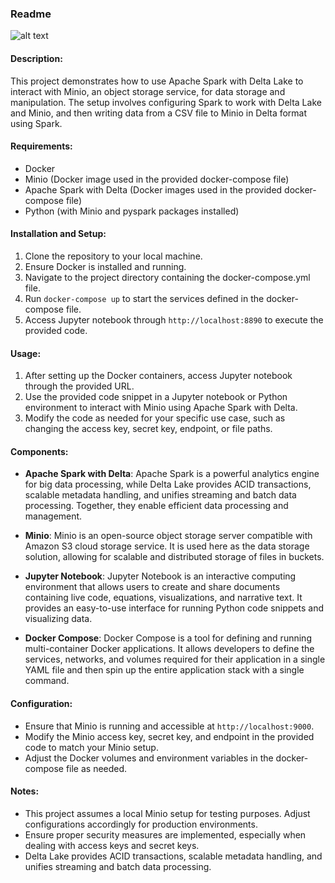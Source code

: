 ### Readme
![alt text](minio.png)
#### Description:
This project demonstrates how to use Apache Spark with Delta Lake to interact with Minio, an object storage service, for data storage and manipulation. The setup involves configuring Spark to work with Delta Lake and Minio, and then writing data from a CSV file to Minio in Delta format using Spark.

#### Requirements:
- Docker
- Minio (Docker image used in the provided docker-compose file)
- Apache Spark with Delta (Docker images used in the provided docker-compose file)
- Python (with Minio and pyspark packages installed)

#### Installation and Setup:
1. Clone the repository to your local machine.
2. Ensure Docker is installed and running.
3. Navigate to the project directory containing the docker-compose.yml file.
4. Run `docker-compose up` to start the services defined in the docker-compose file.
5. Access Jupyter notebook through `http://localhost:8890` to execute the provided code.



#### Usage:
1. After setting up the Docker containers, access Jupyter notebook through the provided URL.
2. Use the provided code snippet in a Jupyter notebook or Python environment to interact with Minio using Apache Spark with Delta.
3. Modify the code as needed for your specific use case, such as changing the access key, secret key, endpoint, or file paths.

#### Components:

- **Apache Spark with Delta**: Apache Spark is a powerful analytics engine for big data processing, while Delta Lake provides ACID transactions, scalable metadata handling, and unifies streaming and batch data processing. Together, they enable efficient data processing and management.

- **Minio**: Minio is an open-source object storage server compatible with Amazon S3 cloud storage service. It is used here as the data storage solution, allowing for scalable and distributed storage of files in buckets.

- **Jupyter Notebook**: Jupyter Notebook is an interactive computing environment that allows users to create and share documents containing live code, equations, visualizations, and narrative text. It provides an easy-to-use interface for running Python code snippets and visualizing data.

- **Docker Compose**: Docker Compose is a tool for defining and running multi-container Docker applications. It allows developers to define the services, networks, and volumes required for their application in a single YAML file and then spin up the entire application stack with a single command.

#### Configuration:
- Ensure that Minio is running and accessible at `http://localhost:9000`.
- Modify the Minio access key, secret key, and endpoint in the provided code to match your Minio setup.
- Adjust the Docker volumes and environment variables in the docker-compose file as needed.

#### Notes:
- This project assumes a local Minio setup for testing purposes. Adjust configurations accordingly for production environments.
- Ensure proper security measures are implemented, especially when dealing with access keys and secret keys.
- Delta Lake provides ACID transactions, scalable metadata handling, and unifies streaming and batch data processing.
